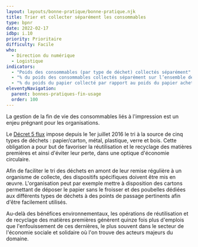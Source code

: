 ```yaml
---
layout: layouts/bonne-pratique/bonne-pratique.njk
title: Trier et collecter séparément les consommables
type: bpnr
date: 2022-02-17
idbp: i.10
priority: Prioritaire
difficulty: Facile
who:
  - Direction du numérique
  - Logistique
indicators:
  - "Poids des consommables (par type de déchet) collectés séparément"
  - "% du poids des consommables collectés séparément sur l’ensemble des déchets générés"
  - "% du poids du papier collecté par rapport au poids du papier acheté"
eleventyNavigation:
  parent: bonnes-pratiques-fin-usage
  order: 100
---
```


La gestion de la fin de vie des consommables liés à l'impression est un enjeu prégnant pour les organisations.

Le [Décret 5 flux](https://www.legifrance.gouv.fr/jorf/id/JORFTEXT000043799891) impose depuis le 1er juillet 2016 le tri à la source de cinq types de déchets : papier/carton, métal, plastique, verre et bois. Cette obligation a pour but de favoriser la réutilisation et le recyclage des matières premières et ainsi d'éviter leur perte, dans une optique d'économie circulaire.

Afin de faciliter le tri des déchets en amont de leur remise régulière à un organisme de collecte, des dispositifs spécifiques doivent être mis en œuvre. L'organisation peut par exemple mettre à disposition des cartons permettant de déposer le papier sans le froisser et des poubelles dédiées aux différents types de déchets à des points de passage pertinents afin d'être facilement utilisés.

Au-delà des bénéfices environnementaux, les opérations de réutilisation et de recyclage des matières premières génèrent quinze fois plus d'emplois que l'enfouissement de ces dernières, le plus souvent dans le secteur de l'économie sociale et solidaire où l'on trouve des acteurs majeurs du domaine.

